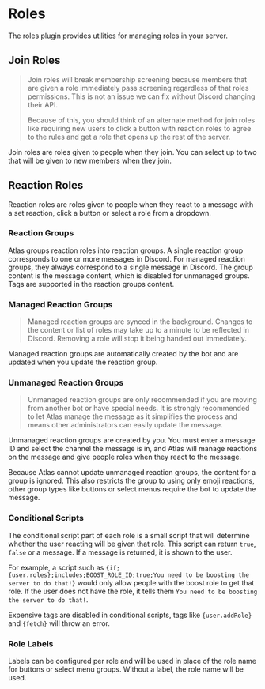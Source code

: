 # Roles

The roles plugin provides utilities for managing roles in your server.

## Join Roles

> Join roles will break membership screening because members that are given a role immediately pass screening regardless of that roles permissions. This is not an issue we can fix without Discord changing their API.
>
> Because of this, you should think of an alternate method for join roles like requiring new users to click a button with reaction roles to agree to the rules and get a role that opens up the rest of the server.

Join roles are roles given to people when they join. You can select up to two that will be given to new members when they join.

## Reaction Roles

Reaction roles are roles given to people when they react to a message with a set reaction, click a button or select a role from a dropdown.

### Reaction Groups

Atlas groups reaction roles into reaction groups. A single reaction group corresponds to one or more messages in Discord. For managed reaction groups, they always correspond to a single message in Discord. The group content is the message content, which is disabled for unmanaged groups. Tags are supported in the reaction groups content.

### Managed Reaction Groups

> Managed reaction groups are synced in the background. Changes to the content or list of roles may take up to a minute to be reflected in Discord. Removing a role will stop it being handed out immediately.

Managed reaction groups are automatically created by the bot and are updated when you update the reaction group.

### Unmanaged Reaction Groups

> Unmanaged reaction groups are only recommended if you are moving from another bot or have special needs. It is strongly recommended to let Atlas manage the message as it simplifies the process and means other administrators can easily update the message.

Unmanaged reaction groups are created by you. You must enter a message ID and select the channel the message is in, and Atlas will manage reactions on the message and give people roles when they react to the message.

Because Atlas cannot update unmanaged reaction groups, the content for a group is ignored. This also restricts the group to using only emoji reactions, other group types like buttons or select menus require the bot to update the message.

### Conditional Scripts

The conditional script part of each role is a small script that will determine whether the user reacting will be given that role. This script can return `true`, `false` or a message. If a message is returned, it is shown to the user.

For example, a script such as `{if;{user.roles};includes;BOOST_ROLE_ID;true;You need to be boosting the server to do that!}` would only allow people with the boost role to get that role. If the user does not have the role, it tells them `You need to be boosting the server to do that!`.

Expensive tags are disabled in conditional scripts, tags like `{user.addRole}` and `{fetch}` will throw an error.

### Role Labels

Labels can be configured per role and will be used in place of the role name for buttons or select menu groups. Without a label, the role name will be used.
